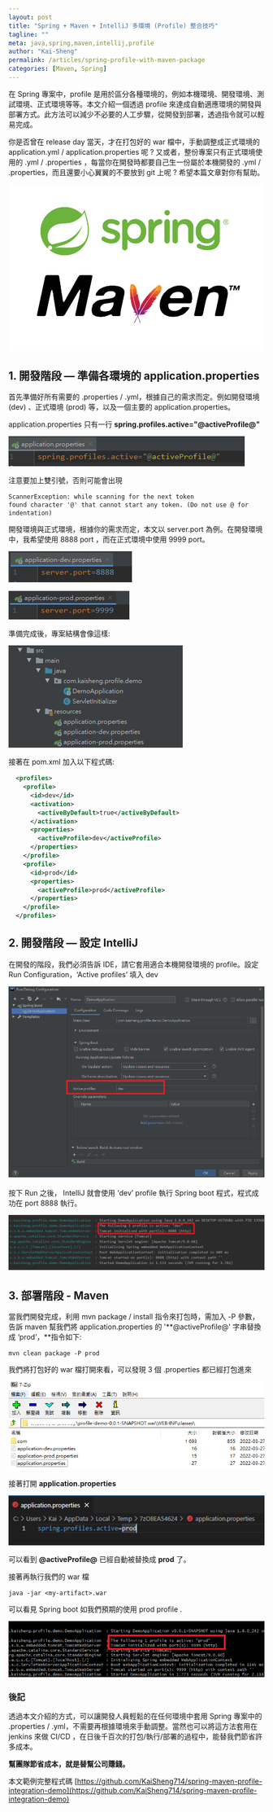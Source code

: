 ```yaml
---
layout: post
title: "Spring + Maven + IntelliJ 多環境 (Profile) 整合技巧"
tagline: ""
meta: java,spring,maven,intellij,profile
author: "Kai-Sheng"
permalink: /articles/spring-profile-with-maven-package
categories: [Maven, Spring]
---
```


在 Spring 專案中，profile 是用於區分各種環境的，例如本機環境、開發環境、測試環境、正式環境等等。本文介紹一個透過 profile 來達成自動適應環境的開發與部署方式。此方法可以減少不必要的人工步驟，從開發到部署，透過指令就可以輕易完成。

你是否曾在 release day 當天，才在打包好的 war 檔中，手動調整成正式環境的 application.yml / application.properties 呢 ?
又或者，整份專案只有正式環境使用的 .yml / .properties ，每當你在開發時都要自己生一份屬於本機開發的 .yml / .properties，而且還要小心翼翼的不要放到 git 上呢 ?
希望本篇文章對你有幫助。


![Spring + Maven + IntelliJ profile integration 多環境 (Profile) 整合技巧](/assets/image/spring-maven-index.png?size=medium)

## **1. 開發階段 — 準備各環境的 application.properties**

首先準備好所有需要的 .properties / .yml，根據自己的需求而定。例如開發環境 (dev) 、正式環境 (prod) 等，以及一個主要的 application.properties。

application.properties 只有一行 **spring.profiles.active="@activeProfile@"**

![Spring + Maven + IntelliJ profile integration 多環境 (Profile) 整合技巧](/assets/image/spring-maven-properties.png)

注意要加上雙引號，否則可能會出現

```
ScannerException: while scanning for the next token
found character '@' that cannot start any token. (Do not use @ for indentation)
```

開發環境與正式環境，根據你的需求而定，本文以 server.port 為例。在開發環境中，我希望使用 8888 port ，而在正式環境中使用 9999 port。

![Spring + Maven + IntelliJ profile integration 多環境 (Profile) 整合技巧](/assets/image/spring-maven-profile-dev.png)


![Spring + Maven + IntelliJ profile integration 多環境 (Profile) 整合技巧](/assets/image/spring-maven-profile-prod.png)

準備完成後，專案結構會像這樣:

![Spring + Maven + IntelliJ profile integration 多環境 (Profile) 整合技巧](/assets/image/spring-maven-resource.png)

接著在 pom.xml 加入以下程式碼:

```xml
  <profiles>
    <profile>
      <id>dev</id>
      <activation>
        <activeByDefault>true</activeByDefault>
      </activation>
      <properties>
        <activeProfile>dev</activeProfile>
      </properties>
    </profile>
    <profile>
      <id>prod</id>
      <properties>
        <activeProfile>prod</activeProfile>
      </properties>
    </profile>
  </profiles>
```

## **2. 開發階段 — 設定 IntelliJ**

在開發的階段，我們必須告訴 IDE，請它套用適合本機開發環境的 profile。設定 Run Configuration，‘Active profiles’ 填入 dev

![Spring + Maven + IntelliJ profile integration 多環境 (Profile) 整合技巧](/assets/image/spring-maven-ide.png)

按下 Run 之後， IntelliJ 就會使用 ‘dev’ profile 執行 Spring boot 程式，程式成功在 port 8888 執行。

![Spring + Maven + IntelliJ profile integration 多環境 (Profile) 整合技巧](/assets/image/spring-maven-env-dev.png)

## **3. 部署階段 - Maven**

當我們開發完成，利用 mvn package / install 指令來打包時，需加入 -P 參數，告訴 maven 幫我們將 application.properties 的 '**@activeProfile@' 字串替換成 ‘prod’，**指令如下:

```
mvn clean package -P prod
```

我們將打包好的 war 檔打開來看，可以發現 3 個 .properties 都已經打包進來

![Spring + Maven + IntelliJ profile integration 多環境 (Profile) 整合技巧](/assets/image/spring-maven-war.png)

接著打開 **application.properties**

![Spring + Maven + IntelliJ profile integration 多環境 (Profile) 整合技巧](/assets/image/spring-maven-check-properties.png)

可以看到 **@activeProfile@** 已經自動被替換成 **prod** 了。

接著再執行我們的 war 檔

```
java -jar <my-artifact>.war
```

可以看見 Spring boot 如我們預期的使用 prod profile .

![Spring + Maven + IntelliJ profile integration 多環境 (Profile) 整合技巧](/assets/image/spring-maven-env-prod.png)

### **後記**

透過本文介紹的方式，可以讓開發人員輕鬆的在任何環境中套用 Spring 專案中的 .properties / .yml，不需要再根據環境來手動調整。當然也可以將這方法套用在 jenkins 來做 CI/CD ，在日後千百次的打包/執行/部署的過程中，能替我們節省許多成本。

**幫團隊節省成本，就是替幫公司賺錢。**

本文範例完整程式碼 [https://github.com/KaiSheng714/spring-maven-profile-integration-demo](https://github.com/KaiSheng714/spring-maven-profile-integration-demo)
